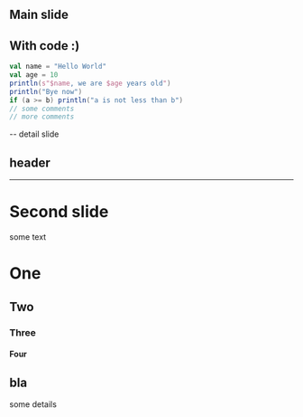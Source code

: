 ## Main slide

## With code :)
```scala [1-2|3-4|6]
val name = "Hello World"
val age = 10
println(s"$name, we are $age years old")
println("Bye now")
if (a >= b) println("a is not less than b")
// some comments
// more comments
```
--
detail slide
## header

---
# Second slide
some text
# One
## Two
### Three
#### Four
bla
--
some details